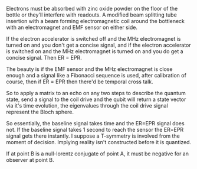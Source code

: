 Electrons must be absorbed with zinc oxide powder on the floor of the bottle or they'll interfere with readouts. A modified beam splitting tube insertion with a beam forming electromagnetic coil around the bottleneck with an electromagnet and EMF sensor on either side.

If the electron accelerator is switched off and the MHz electromagnet is turned on and you don't get a concise signal, and if the electron accelerator is switched on and the MHz electromagnet is turned on and you do get a concise signal. Then ER = EPR.

The beauty is if the EMF sensor and the MHz electromagnet is close enough and a signal like a Fibonacci sequence is used, after calibration of course, then if ER = EPR then there'd be temporal cross talk.

So to apply a matrix to an echo on any two steps to describe the quantum state, send a signal to the coil drive and the qubit will return a state vector via it's time evolution, the eigenvalues through the coil drive signal represent the Bloch sphere.

So essentially, the baseline signal takes time and the ER=EPR signal does not. If the baseline signal takes 1 second to reach the sensor the ER=EPR signal gets there instantly. I suppose a T-symmetry is involved from the moment of decision. Implying reality isn't constructed before it is quantized.

If at point B is a null-lorentz conjugate of point A, it must be negative for an observer at point B.
